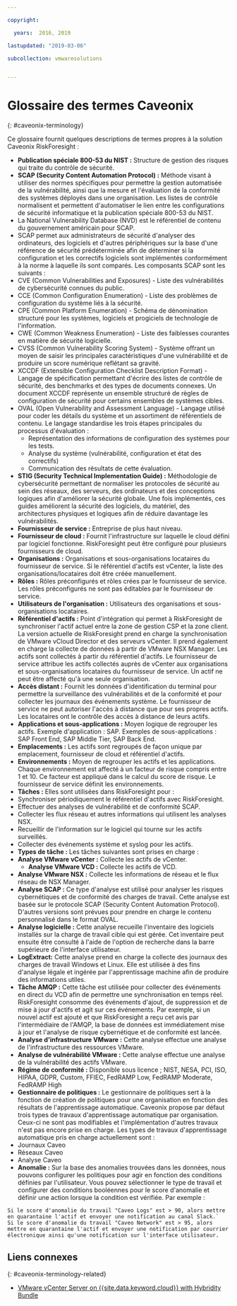 ```yaml
---

copyright:

  years:  2016, 2019

lastupdated: "2019-03-06"

subcollection: vmwaresolutions


---
```


# Glossaire des termes Caveonix
{: #caveonix-terminology}

Ce glossaire fournit quelques descriptions de termes propres à la solution Caveonix RiskForesight :

-	**Publication spéciale 800-53 du NIST :** Structure de gestion des risques qui traite du contrôle de sécurité.
-	**SCAP (Security Content Automation Protocol) :** Méthode visant à utiliser des normes spécifiques pour permettre la gestion automatisée de la vulnérabilité, ainsi que la mesure et l'évaluation de la conformité des systèmes déployés dans une organisation. Les listes de contrôle normalisent et permettent d'automatiser le lien entre les configurations de sécurité informatique et la publication spéciale 800-53 du NIST.
  - La National Vulnerability Database (NVD) est le référentiel de contenu du gouvernement américain pour SCAP.
  -	SCAP permet aux administrateurs de sécurité d'analyser des ordinateurs, des logiciels et d'autres périphériques sur la base d'une référence de sécurité prédéterminée afin de déterminer si la configuration et les correctifs logiciels sont implémentés conformément à la norme à laquelle ils sont comparés.
  Les composants SCAP sont les suivants :
  -	CVE (Common Vulnerabilities and Exposures) - Liste des vulnérabilités de cybersécurité connues du public.
  -	CCE (Common Configuration Enumeration) - Liste des problèmes de configuration du système liés à la sécurité.
  -	CPE (Common Platform Enumeration) - Schéma de dénomination structuré pour les systèmes, logiciels et progiciels de technologie de l'information.
  -	CWE (Common Weakness Enumeration) - Liste des faiblesses courantes en matière de sécurité logicielle.
  -	CVSS (Common Vulnerability Scoring System) - Système offrant un moyen de saisir les principales caractéristiques d'une vulnérabilité et de produire un score numérique reflétant sa gravité.
  -	XCCDF (Extensible Configuration Checklist Description Format) - Langage de spécification permettant d'écrire des listes de contrôle de sécurité, des benchmarks et des types de documents connexes. Un document XCCDF représente un ensemble structuré de règles de configuration de sécurité pour certains ensembles de systèmes cibles.
  -	OVAL (Open Vulnerability and Assessment Language) - Langage utilisé pour coder les détails du système et un assortiment de référentiels de contenu. Le langage standardise les trois étapes principales du processus d'évaluation :
      - Représentation des informations de configuration des systèmes pour les tests.
      -	Analyse du système (vulnérabilité, configuration et état des correctifs)
      -	Communication des résultats de cette évaluation.
-	**STIG (Security Technical Implementation Guide) :** Méthodologie de cybersécurité permettant de normaliser les protocoles de sécurité au sein des réseaux, des serveurs, des ordinateurs et des conceptions logiques afin d'améliorer la sécurité globale. Une fois implémentés, ces guides améliorent la sécurité des logiciels, du matériel, des architectures physiques et logiques afin de réduire davantage les vulnérabilités.
-	**Fournisseur de service :** Entreprise de plus haut niveau.
-	**Fournisseur de cloud :** Fournit l'infrastructure sur laquelle le cloud défini par logiciel fonctionne. RiskForesight peut être configuré pour plusieurs fournisseurs de cloud.
-	**Organisations :** Organisations et sous-organisations locataires du fournisseur de service. Si le référentiel d'actifs est vCenter, la liste des organisations/locataires doit être créée manuellement.
-	**Rôles :** Rôles préconfigurés et rôles crées par le fournisseur de service. Les rôles préconfigurés ne sont pas éditables par le fournisseur de service.
-	**Utilisateurs de l'organisation :** Utilisateurs des organisations et sous-organisations locataires.
-	**Référentiel d'actifs :** Point d'intégration qui permet à RiskForesight de synchroniser l'actif actuel entre la zone de gestion CSP et la zone client. La version actuelle de RiskForesight prend en charge la synchronisation de VMware vCloud Director et des serveurs vCenter. Il prend également en charge la collecte de données à partir de VMware NSX Manager. Les actifs sont collectés à partir du référentiel d'actifs. Le fournisseur de service attribue les actifs collectés auprès de vCenter aux organisations et sous-organisations locataires du fournisseur de service. Un actif ne peut être affecté qu'à une seule organisation.
-	**Accès distant :** Fournit les données d'identification du terminal pour permettre la surveillance des vulnérabilités et de la conformité et pour collecter les journaux des événements système. Le fournisseur de service ne peut autoriser l'accès à distance que pour ses propres actifs. Les locataires ont le contrôle des accès à distance de leurs actifs.
-	**Applications et sous-applications :** Moyen logique de regrouper les actifs. Exemple d'application : SAP. Exemples de sous-applications : SAP Front End, SAP Middle Tier, SAP Back End.
-	**Emplacements :** Les actifs sont regroupés de façon unique par emplacement, fournisseur de cloud et référentiel d'actifs.
-	**Environnements :** Moyen de regrouper les actifs et les applications. Chaque environnement est affecté à un facteur de risque compris entre 1 et 10. Ce facteur est appliqué dans le calcul du score de risque. Le fournisseur de service définit les environnements.
-	**Tâches :** Elles sont utilisées dans RiskForesight pour :
  -	Synchroniser périodiquement le référentiel d'actifs avec RiskForesight.
  -	Effectuer des analyses de vulnérabilité et de conformité SCAP.
  -	Collecter les flux réseau et autres informations qui utilisent les analyses NSX.
  -	Recueillir de l'information sur le logiciel qui tourne sur les actifs surveillés.
  -	Collecter des événements système et syslog pour les actifs.
-	**Types de tâche :** Les tâches suivantes sont prises en charge :
  -	**Analyse VMware vCenter :** Collecte les actifs de vCenter.
	- **Analyse VMware VCD :** Collecte les actifs de VCD.
  -	**Analyse VMware NSX :** Collecte les informations de réseau et le flux réseau de NSX Manager.
  - **Analyse SCAP :** Ce type d'analyse est utilisé pour analyser les risques cybernétiques et de conformité des charges de travail. Cette analyse est basée sur le protocole SCAP (Security Content Automation Protocol). D'autres versions sont prévues pour prendre en charge le contenu personnalisé dans le format OVAL.
  - **Analyse logicielle :** Cette analyse recueille l'inventaire des logiciels installés sur la charge de travail cible qui est gérée. Cet inventaire peut ensuite être consulté à l'aide de l'option de recherche dans la barre supérieure de l'interface utilisateur.
  - **LogExtract:** Cette analyse prend en charge la collecte des journaux des charges de travail Windows et Linux. Elle est utilisée à des fins d'analyse légale et ingérée par l'apprentissage machine afin de produire des informations utiles.
  - **Tâche AMQP :** Cette tâche est utilisée pour collecter des événements en direct du VCD afin de permettre une synchronisation en temps réel. RiskForesight consomme des événements d'ajout, de suppression et de mise à jour d'actifs et agit sur ces événements. Par exemple, si un nouvel actif est ajouté et que RiskForesight a reçu cet avis par l'intermédiaire de l'AMQP, la base de données est immédiatement mise à jour et l'analyse de risque cybernétique et de conformité est lancée.
  - **Analyse d'infrastructure VMware :** Cette analyse effectue une analyse de l'infrastructure des ressources VMware.
  -	**Analyse de vulnérabilité VMware :** Cette analyse effectue une analyse de la vulnérabilité des actifs VMware.
-	**Régime de conformité :** Disponible sous licence ; NIST, NESA, PCI, ISO, HIPAA, GDPR, Custom, FFIEC, FedRAMP Low, FedRAMP Moderate, FedRAMP High
-	**Gestionnaire de politiques :** Le gestionnaire de politiques sert à la fonction de création de politiques pour une organisation en fonction des résultats de l'apprentissage automatique. Caveonix propose par défaut trois types de travaux d'apprentissage automatique par organisation. Ceux-ci ne sont pas modifiables et l'implémentation d'autres travaux n'est pas encore prise en charge. Les types de travaux d'apprentissage automatique pris en charge actuellement sont :
  -	Journaux Caveo
  -	Réseaux Caveo
  -	Analyse Caveo
-	**Anomalie :** Sur la base des anomalies trouvées dans les données, nous pouvons configurer les politiques pour agir en fonction des conditions définies par l'utilisateur. Vous pouvez sélectionner le type de travail et configurer des conditions booléennes pour le score d'anomalie et définir une action lorsque la condition est vérifiée. Par exemple :
```
Si le score d'anomalie du travail "Caveo Logs" est > 90, alors mettre en quarantaine l'actif et envoyer une notification au canal Slack.`
Si le score d'anomalie du travail "Caveo Network" est > 95, alors mettre en quarantaine l'actif et envoyer une notification par courrier électronique ainsi qu'une notification sur l'interface utilisateur.
```

## Liens connexes
{: #caveonix-terminology-related}

* [VMware vCenter Server on {{site.data.keyword.cloud}} with Hybridity Bundle](/docs/services/vmwaresolutions/archiref/vcs?topic=vmware-solutions-vcs-hybridity-intro)
